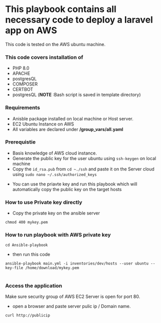 # This playbook contains all necessary code to deploy a laravel app on AWS

This code is tested on the AWS ubuntu machine.

### This code covers installation of
+ PHP 8.0
+ APACHE
+ postgresQL
+ COMPOSER
+ CERTBOT
+ postgresQL (**NOTE** :Bash script is saved in template directory)


### Requirements
  - Anisble package installed on local machine or Host server.
  - EC2 Ubuntu Instance on AWS 
  - All variables are declared under **/group_vars/all.yaml**

### Prerequistie
  - Basis knowledge of AWS cloud instance. 
  - Generate the public key for the user ubuntu using `ssh-keygen` on local machine
  - Copy the `id_rsa.pub` from `cd ~./ssh` and paste it on the Server cloud using `sudo nano ~/.ssh/authorized_keys`
  + You can use the priavte key and run this playbook which will automatically copy the public key on the target hosts

### How to use Private key directly

- Copy the private key on the ansible server

```
chmod 400 mykey.pem

```
  
### How to run playbook with AWS private key

```
cd Ansible-playbook
```
+ then run this code 
```
ansible-playbook main.yml -i inventories/dev/hosts --user ubuntu --key-file /home/download/mykey.pem

```

#

### Access the application

Make sure security group of AWS EC2 Server is open for port 80.

+ open a browser and paste server pulic ip / Domain name.

```
curl http://publicip

```
